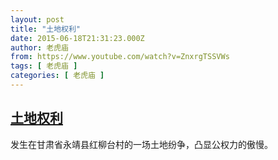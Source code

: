 ```yaml
---
layout: post
title: "土地权利"
date: 2015-06-18T21:31:23.000Z
author: 老虎庙
from: https://www.youtube.com/watch?v=ZnxrgTSSVWs
tags: [ 老虎庙 ]
categories: [ 老虎庙 ]
---
```

<!--1434663083000-->
[土地权利](https://www.youtube.com/watch?v=ZnxrgTSSVWs)
------

<div>
发生在甘肃省永靖县红柳台村的一场土地纷争，凸显公权力的傲慢。
</div>
